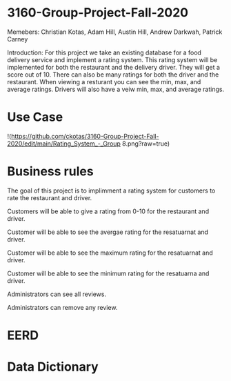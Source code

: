 # 3160-Group-Project-Fall-2020
Memebers: Christian Kotas, Adam Hill, Austin Hill, Andrew Darkwah, Patrick Carney

Introduction:
For this project we take an existing database for a food delivery service and implement a rating system. 
This rating system will be implemented for both the restaurant and the delivery driver. They will get a score out of 10. 
There can also be many ratings for both the driver and the restaurant. When viewing a resturant you can see the min, max,
and average ratings. Drivers will also have a veiw min, max, and average ratings.

# Use Case
!(https://github.com/ckotas/3160-Group-Project-Fall-2020/edit/main/Rating_System_-_Group 8.png?raw=true)

# Business rules
The goal of this project is to implimment a rating system for customers to rate the restaurant and driver.

Customers will be able to give a rating from 0-10 for the restaurant and driver.

Customer will be able to see the avergae rating for the resatuarnat and driver.

Customer will be able to see the maximum rating for the resatuarnat and driver.

Customer will be able to see the minimum rating for the resatuarna and driver.

Administrators can see all reviews.

Administrators can remove any review.

# EERD 

# Data Dictionary
